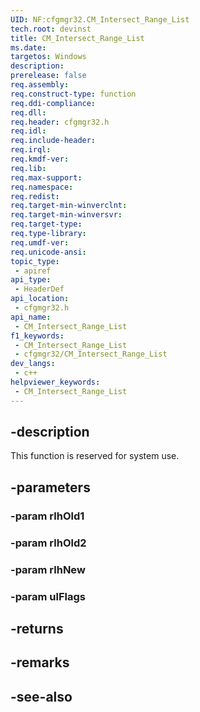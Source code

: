 ```yaml
---
UID: NF:cfgmgr32.CM_Intersect_Range_List
tech.root: devinst
title: CM_Intersect_Range_List
ms.date: 
targetos: Windows
description: 
prerelease: false
req.assembly: 
req.construct-type: function
req.ddi-compliance: 
req.dll: 
req.header: cfgmgr32.h
req.idl: 
req.include-header: 
req.irql: 
req.kmdf-ver: 
req.lib: 
req.max-support: 
req.namespace: 
req.redist: 
req.target-min-winverclnt: 
req.target-min-winversvr: 
req.target-type: 
req.type-library: 
req.umdf-ver: 
req.unicode-ansi: 
topic_type:
 - apiref
api_type:
 - HeaderDef
api_location:
 - cfgmgr32.h
api_name:
 - CM_Intersect_Range_List
f1_keywords:
 - CM_Intersect_Range_List
 - cfgmgr32/CM_Intersect_Range_List
dev_langs:
 - c++
helpviewer_keywords:
 - CM_Intersect_Range_List
---
```


## -description

This function is reserved for system use.

## -parameters

### -param rlhOld1

### -param rlhOld2

### -param rlhNew

### -param ulFlags

## -returns

## -remarks

## -see-also

